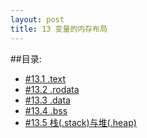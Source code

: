 ```yaml
---
layout: post
title: 13 变量的内存布局 
---
```

##目录:
<ul>
<li> <a href="/post/13/13.1.html">#13.1 .text</a> </li>
<li> <a href="/post/13/13.2.html">#13.2 .rodata</a> </li>
<li> <a href="/post/13/13.3.html">#13.3 .data</a> </li>
<li> <a href="/post/13/13.4.html">#13.4 .bss</a> </li>
<li> <a href="/post/13/13.5.html">#13.5 栈(.stack)与堆(.heap)</a> </li>
</ul>

